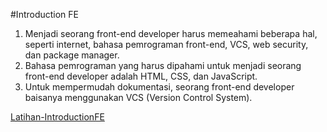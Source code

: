 #Introduction FE

1. Menjadi seorang front-end developer harus memeahami beberapa hal, seperti internet, bahasa pemrograman front-end, VCS, web security, dan package manager.
2. Bahasa pemrograman yang harus dipahami untuk menjadi seorang front-end developer adalah HTML, CSS, dan JavaScript.
3. Untuk mempermudah dokumentasi, seorang front-end developer baisanya menggunakan VCS (Version Control System).

[Latihan-IntroductionFE](https://docs.google.com/document/d/1kOYjdq_vXG8eWgCDw96vT3paL9hxB39scLbI5_qpwYE/edit?usp=sharing)
